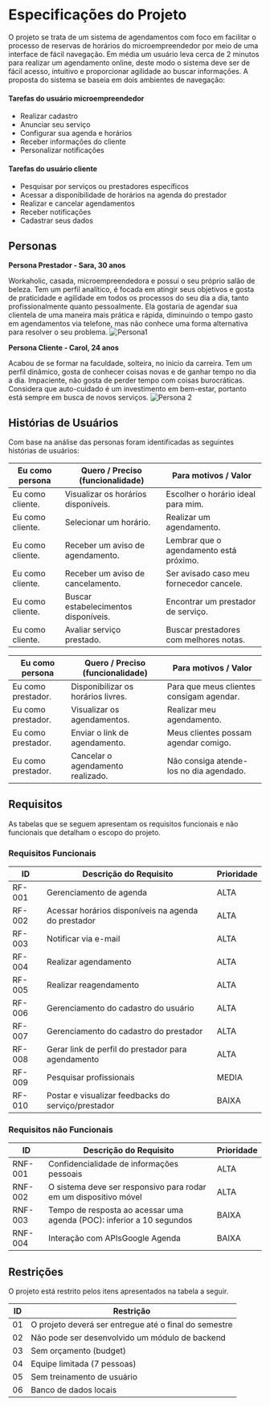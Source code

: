 # Especificações do Projeto


O projeto se trata de um sistema de agendamentos com foco em facilitar o processo de
reservas de horários do microempreendedor por meio de uma interface de fácil navegação. Em
média um usuário leva cerca de 2 minutos para realizar um agendamento online, deste modo o
sistema deve ser de fácil acesso, intuitivo e proporcionar agilidade ao buscar informações. A
proposta do sistema se baseia em dois ambientes de navegação:

#### Tarefas do usuário microempreendedor

- Realizar cadastro
- Anunciar seu serviço
- Configurar sua agenda e horários
- Receber informações do cliente
- Personalizar notificações

#### Tarefas do usuário cliente

- Pesquisar por serviços ou prestadores específicos
- Acessar a disponibilidade de horários na agenda do prestador
- Realizar e cancelar agendamentos
- Receber notificações
- Cadastrar seus dados


## Personas

**Persona Prestador - Sara, 30 anos**

Workaholic, casada, microempreendedora e possui o seu próprio salão de beleza. Tem um perfil analítico, é focada em atingir seus objetivos e gosta de praticidade e agilidade em todos os processos do seu dia a dia, tanto profissionalmente quanto
pessoalmente. 
Ela gostaria de agendar sua clientela de uma maneira mais prática e rápida, diminuindo o tempo gasto em agendamentos via telefone, mas não conhece uma forma alternativa para resolver o seu problema.
![Persona1](https://user-images.githubusercontent.com/22478906/162083567-fdab27e8-570c-457e-ad7e-500d1acdabe6.jpeg)


**Persona Cliente - Carol, 24 anos**

Acabou de se formar na faculdade, solteira, no inicio da carreira. Tem um perfil dinâmico, gosta de conhecer coisas novas e de ganhar tempo no dia a dia.
Impaciente, não gosta de perder tempo com coisas burocráticas. 
Considera que auto-cuidado é um investimento em bem-estar, portanto está sempre em busca de novos serviços.
![Persona 2](https://user-images.githubusercontent.com/22478906/162083574-df7561ef-5681-4712-a178-6f3f790ebd17.jpeg)


## Histórias de Usuários

Com base na análise das personas foram identificadas as seguintes histórias de usuários:

|  Eu como persona   |   Quero / Preciso (funcionalidade)   |        Para motivos / Valor             |
|--------------------|------------------------------------ |---------------------------------------- |
|Eu como cliente.    | Visualizar os horários disponíveis. | Escolher o horário ideal para mim.      | 
|Eu como cliente.    | Selecionar um horário.              | Realizar um agendamento.                |
|Eu como cliente.    | Receber um aviso de agendamento.    | Lembrar que o agendamento está próximo. |
|Eu como cliente.    | Receber um aviso de cancelamento.   | Ser avisado caso meu fornecedor cancele.|
|Eu como cliente.    | Buscar estabelecimentos disponíveis.| Encontrar um prestador de serviço.      |
|Eu como cliente.    | Avaliar serviço prestado.           | Buscar prestadores com melhores notas.  |

|  Eu como persona   |   Quero / Preciso (funcionalidade)   |        Para motivos / Valor             |
|--------------------|------------------------------------ |---------------------------------------- |
|Eu como prestador.  | Disponibilizar os horários livres.  | Para que meus clientes consigam agendar.| 
|Eu como prestador.  | Visualizar os agendamentos.         | Realizar meu agendamento.               |
|Eu como prestador.  | Enviar o link de agendamento.       | Meus clientes possam agendar comigo.    |
|Eu como prestador.  | Cancelar o agendamento realizado.   | Não consiga atende-los no dia agendado. |


## Requisitos

As tabelas que se seguem apresentam os requisitos funcionais e não funcionais que detalham o escopo do projeto.

### Requisitos Funcionais

|ID    | Descrição do Requisito  | Prioridade |
|------|-----------------------------------------|----|
|RF-001| Gerenciamento de agenda| ALTA | 
|RF-002| Acessar horários disponíveis na agenda do prestador | ALTA | 
|RF-003| Notificar via e-mail   | ALTA |
|RF-004| Realizar agendamento  | ALTA |
|RF-005| Realizar reagendamento  | ALTA |
|RF-006| Gerenciamento do cadastro do usuário | ALTA |
|RF-007| Gerenciamento do cadastro do prestador | ALTA |
|RF-008| Gerar link de perfil do prestador para agendamento | ALTA |
|RF-009| Pesquisar profissionais  | MEDIA |
|RF-010| Postar e visualizar feedbacks do serviço/prestador| BAIXA |

### Requisitos não Funcionais

|ID     | Descrição do Requisito  |Prioridade |
|-------|-------------------------|----|
|RNF-001| Confidencialidade de informações pessoais | ALTA | 
|RNF-002| O sistema deve ser responsivo para rodar em um dispositivo móvel |  ALTA |
|RNF-003| Tempo de resposta ao acessar uma agenda (POC): inferior a 10 segundos|  BAIXA |
|RNF-004| Interação com APIsGoogle Agenda |  BAIXA |


## Restrições

O projeto está restrito pelos itens apresentados na tabela a seguir.

|ID| Restrição                                             |
|--|-------------------------------------------------------|
|01| O projeto deverá ser entregue até o final do semestre |
|02| Não pode ser desenvolvido um módulo de backend        |
|03| Sem orçamento (budget)                                |
|04| Equipe limitada (7 pessoas)                           |
|05| Sem treinamento de usuário                            |
|06| Banco de dados locais                                 |






